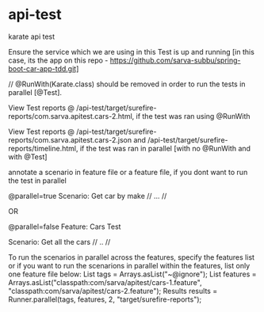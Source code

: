# api-test
karate api test

Ensure the service which we are using in this Test is up and running [in this case, its the app on this repo -  https://github.com/sarva-subbu/spring-boot-car-app-tdd.git]

// @RunWith(Karate.class) should be removed in order to run the tests in parallel [@Test].

View Test reports @ /api-test/target/surefire-reports/com.sarva.apitest.cars-2.html, if the test was ran using @RunWith

View Test reports @ /api-test/target/surefire-reports/com.sarva.apitest.cars-2.json and /api-test/target/surefire-reports/timeline.html, if the test was ran in parallel [with no @RunWith and with @Test]

annotate a scenario in feature file or a feature file, if you dont want to run the test in parallel 

@parallel=true
Scenario: Get car by make
//
...
//

OR

@parallel=false
Feature: Cars Test

Scenario: Get all the cars
//
..
//

To run the scenarios in parallel across the features, specify the features list or if you want to run the scenarions in parallel within the features, list only one feature file below:
  List<String> tags = Arrays.asList("~@ignore");
  List<String> features = Arrays.asList("classpath:com/sarva/apitest/cars-1.feature", "classpath:com/sarva/apitest/cars-2.feature");
  Results results = Runner.parallel(tags, features, 2, "target/surefire-reports");
